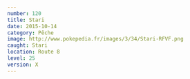 ```yaml
---
number: 120
title: Stari
date: 2015-10-14
category: Pêche
image: http://www.pokepedia.fr/images/3/34/Stari-RFVF.png
caught: Stari
location: Route 8
level: 25
version: X
---
```

